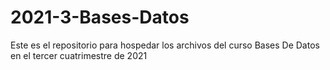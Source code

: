 # 2021-3-Bases-Datos
Este es el repositorio para hospedar los archivos del curso Bases De Datos en el tercer cuatrimestre de 2021
